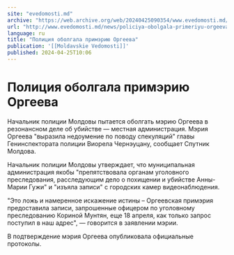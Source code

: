 ```yaml
---
site: "evedomosti.md"
archive: "https://web.archive.org/web/20240425090354/www.evedomosti.md/news/policiya-obolgala-primeriyu-orgeeva"
url: "http://www.evedomosti.md/news/policiya-obolgala-primeriyu-orgeeva"
language: ru
title: "Полиция оболгала примэрию Оргеева"
publication: '[[Moldavskie Vedomosti]]'
published: 2024-04-25T10:06
---
```


# Полиция оболгала примэрию Оргеева

Начальник полиции Молдовы пытается оболгать мэрию Оргеева в резонансном деле об убийстве — местная администрация. Мэрия Оргеева "выразила недоумение по поводу спекуляций" главы Генинспектората полиции Виорела Чернэуцану, сообщает Спутник Молдова.

Начальник полиции Молдовы утверждает, что муниципальная администрация якобы "препятствовала органам уголовного преследования, расследующим дело о похищении и убийстве Анны-Марии Гужи" и "изъяла записи" с городских камер видеонаблюдения.

"Это ложь и намеренное искажение истины – Оргеевская примэрия предоставила записи, запрошенные офицером по уголовному преследованию Кориной Мунтян, еще 18 апреля, как только запрос поступил в наш адрес", — говорится в заявлении мэрии.

В подтверждение мэрия Оргеева опубликовала официальные протоколы.